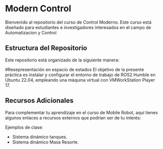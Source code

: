 # Modern Control

Bienvenido al repositorio del curso de Control Moderno. Este curso está diseñado para estudiantes e investigadores interesados en el campo de Automatizacion y Control

## Estructura del Repositorio

Este repositorio está organizado de la siguiente manera:



#Resepresentación en espacio de estados
El objetivo de la presente práctica es instalar y configurar el entorno de trabajo de ROS2 Humble en Ubuntu 22.04, empleando una máquina virtual con VMWorkStation Player 17.

## Recursos Adicionales

Para complementar tu aprendizaje en el curso de Mobile Robot, aquí tienes algunos enlaces a recursos externos que podrían ser de tu interés:

Ejemplos de clase:
- Sistema dinámico tanques.
- Sistema dinámico Masa Resorte.
  



